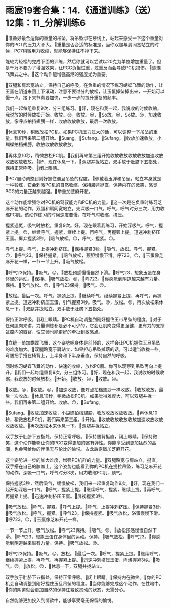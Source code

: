 # 雨宸19套合集：14.《通道训练》（送）12集：11_分解训练6

🎼准备好最合适你的重量的吊坠，将吊坠绑在牙线上，站起来感受一下这个重量对你的PCT的压力大不大。🎼重量是否合适的标准是，当你双腿与肩同宽站立的时候，PC7稍微用力收缩，就能够保持住不掉下来。

能较为轻松的完成下面的训练，然后你就可以尝试以20克为单位增加重量了。但是千万不要为了增强效果，让PCG负担过重，过重反而会导致PC机损伤。🎼蝴蝶飞舞式之中。🎼这个动作能增强高潮的强度尤为重要。

🎼双腿和肩宏宽站立，保持自己的呼吸，在负重的情况下练习蝴蝶飞舞的动作，让玉蛋在阴道来回上下滚动，注意不要过分的放松，让玉蛋掉坠掉出来，一开始可以慢一点，接下来节奏要加快，一步一步的提升重复的频率。

我们一起每组重复9次，分三组练习。🎼好，现在和我一起，我说收的时候收缩，我说放的时候放松开始。收放。😔，收放。😔，🎼So放。😔，So放。😔，加速收放，像呼点拍挡翅膀一样，收放收放收放，最后一次收放。

🎼休息10秒，稍微放松PC机。如果PC机压力过大的话，可以调整一下吊坠的重量。我们再来第二组开始。🎼Suang。🎼Sufang。🎼Sufang。🎼收放加速收放，小蝴蝶拍档翅膀，收放收放收放收放。

🎼再休息10秒，稍微放松PC肌。🎼我们再来第三组开始收放收放收放收放加速收放收放收放收放。🎼好，现在休息一下。🎼双腿并拢站立，双手放于肚脐下五指处，保持正常呼吸。🎼闭上眼睛。

🎼PC7自动调整到刚好握住遇旦吊坠的程度。🎼佩戴着玉弹和吊坠，站立本身就是一种锻炼，它会刺激PC机的自然收缩，保持腰背挺直，保持内在的微笑，感觉PCG的力量正越来越强。🎼举重加芝麻开花。

这个动作能增强你对PC机的驾驭能力和PC机的力量。🎼这一次是在负重时练习芝麻开花的动作，双腿和肩同宽站立，先深吸一口气，呼气，呼气时分三次，用力收缩PC肌。该动作练习的时候速度要慢，在呼气时收缩，挤压。

握紧遇氮，吸气时放松，重复9次。好，现在跟着我练习，开始深吸气。呼气，握紧上提。😔，继续呼气，握紧，继续上提。再呼气，再握颈上提。迅速冲刺挤压玉蛋。屏弃握紧3秒。🎼吸气放松。😔，呼气，握紧。😔。

呼气上提。呼气，上提冲刺挤压。🎼保持握紧3秒。🎼吸气，放松。呼气，握紧。😔，🎼呼气23。🎼保持握紧。🎼吸气放松，预胆慢慢下滑。呼723。😔，🎼玉蛋像芝麻开花一样，一节一节上升。🎼吸气放松。

🎼呼气23保持。🎼吸气。😔，🎼放松预感慢慢自然下滑。🎼呼气23，想象玉蛋在身体里的运动。🎼保持。🎼吸气放松。😔，🎼呼723。🎼你感觉到阴道越来越有力量。保持。🎼吸气放松。😔，🎼呼气23保持。🎼吸气。😔。

🎼放松。最后一次。呼气，握颈上提。🎼继续呼气，继续握紧上提，再呼气，再握紧上提。迅速冲刺挤压玉蛋，引气握紧3秒。吸气。😔，放松。😔，再次放松来休息一下。🎼双腿并拢站立，双手放于肚脐下五指处。

保持正常呼吸。🎼闭上眼睛。🎼PC机自动调整到刚好握住玉带吊坠的程度。🎼对于任何肌肉来讲，力量训练都是必不可少的，它会让肌肉变得更强健，更有力的支撑盆腔内的器官，性艾师也能更好的牵扯到敏感点。

🎼立缝一倚加蝴蝶飞舞，这个姿势呢身体是前倾的，这样会让PC机握住玉旦吊坠的难度加大。🎼双腿略宽于肩站立，如果担心吊坠掉落的话，可以适当收拢一些。弯腰把手搭在椅背上，上半身和下半身垂直，保持自然的呼吸。

同时练习蝴蝶飞舞的动作，快速的收缩，放松PC肌。你可以观察到吊坠再向上提升。🎼我们一起每组重复9次，分三组练习。🎼好，现在和我一起，我说收的时候收缩，我说放的时候放松。🎼开始。🎼收放。😔，🎼收放。😔。

🎼收放。😔，🎼收放。😔，🎼加速收放，像呼点拍档翅膀一样收放。🎼收放收放，最后一次收放。🎼休息10秒，稍微放松PC肌。如果觉得难度大，可以双腿并拢一些。我们再来第二组开始。收放。😔，🎼Sufang。

🎼Sufang。🎼收放加速收放，小蝴蝶拍档翅膀，收放收放收放收放。🎼再休息10秒，稍微放松PC机，我们再来第三组。🎼开始。🎼收放收放收放收放加速收放收放收放收放。🎼再次放松木来休息一下。🎼双腿并拢站立。

双手放于肚脐下五指处，保持正常呼吸。🎼保持腰背挺直，闭上眼睛。🎼保持微笑，这个动作能够让你的PCG变得更加的富有弹性。你能享受到更加猛烈的高潮，也会带给你的伴侣无与伦比的愉悦。占龙后露凤加芝麻开花。

这个姿势进一步的加大难度，增强PC机群的力量。🎼双腿略宽与肩站立，挺直，双手搭在自己的膝盖上，这个姿势也能看到你的PC机在提拉吊坠，练习芝麻开花的动作，深吸一口气，呼气时分3次，用力收缩PC肌，顶气。

保持握紧3秒，然后吸气，缓慢放松，我们来一起重复动作9次。🎼好，现在我们一起开始深吸一口气。🎼呼气，握紧上提。🎼继续呼气，握紧，继续上提。🎼再呼气，再握紧上提。🎼迅速冲刺挤压玉蛋。🎼屏视握紧3秒。

🎼吸气放松。🎼呼气，握紧。🎼呼气上提。🎼呼气，上提冲刺挤压。🎼保持握紧3秒。🎼吸气放松。🎼呼气，握紧。🎼呼气23。🎼保持握紧。🎼吸气放松，浴蛋慢慢下滑。🎼呼723。😔，🎼玉蛋像芝麻开花一样。

一节一节上升，吸气放松。🎼呼气23保持。🎼吸气。😔，🎼放松预感慢慢自然下滑。🎼呼气23，想象玉蛋在身体里的运动。保持。🎼吸气放松。🎼呼气23。🎼你感觉到阴道越来越有力量。保持。🎼吸气放松。😔。

🎼呼气23保持。🎼吸气。😔，放松。🎼最后一次。🎼呼气，握紧上提。🎼继续呼气，继续握紧上提，再呼气，再握紧上提。🎼迅速冲刺挤压玉蛋，丙烯握紧3秒。🎼吸气。😔，🎼放松。😔，🎼休息一下，双腿并拢站立。

双手放于肚脐下五指处，保持正常呼吸。🎼闭上眼睛。🎼保持内在微笑。🎼你的PC机会自动调整到刚好握住玉旦吊坠的程度。🎼当你能够完成这个动作，在性暗中。🎼你的阴道就会更加自然的保持住紧致灵动的状态，无需分心。

自然能够更加投入到情欲中，能够享受毫无保留的愉悦。